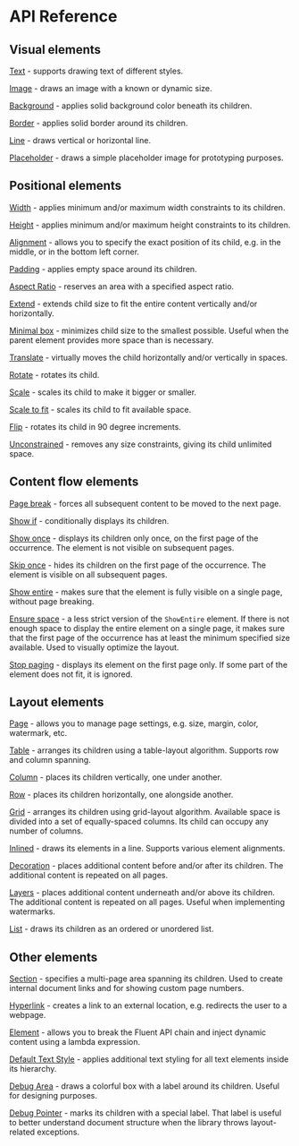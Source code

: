 # API Reference

## Visual elements

[Text](/api-reference/text) - supports drawing text of different styles.

[Image](/api-reference/image) - draws an image with a known or dynamic size.

[Background](/api-reference/background) - applies solid background color beneath its children.

[Border](/api-reference/border) - applies solid border around its children.

[Line](/api-reference/line) - draws vertical or horizontal line.

[Placeholder](/api-reference/placeholder) - draws a simple placeholder image for prototyping purposes.


## Positional elements

[Width](/api-reference/width) - applies minimum and/or maximum width constraints to its children.

[Height](/api-reference/height) - applies minimum and/or maximum height constraints to its children.

[Alignment](/api-reference/alignment) - allows you to specify the exact position of its child, e.g. in the middle, or in the bottom left corner.

[Padding](/api-reference/padding) - applies empty space around its children.

[Aspect Ratio](/api-reference/aspect-ratio) - reserves an area with a specified aspect ratio.

[Extend](/api-reference/extend) - extends child size to fit the entire content vertically and/or horizontally.

[Minimal box](/api-reference/minimal-box) - minimizes child size to the smallest possible. Useful when the parent element provides more space than is necessary.

[Translate](/api-reference/translate) - virtually moves the child horizontally and/or vertically in spaces.

[Rotate](/api-reference/rotate) - rotates its child.

[Scale](/api-reference/scale) - scales its child to make it bigger or smaller.

[Scale to fit](/api-reference/scale-to-fit) - scales its child to fit available space.

[Flip](/api-reference/flip) - rotates its child in 90 degree increments.

[Unconstrained](/api-reference/unconstrained) - removes any size constraints, giving its child unlimited space.


## Content flow elements

[Page break](/api-reference/page-break) - forces all subsequent content to be moved to the next page.

[Show if](/api-reference/show-if) - conditionally displays its children.

[Show once](/api-reference/show-once) - displays its children only once, on the first page of the occurrence. The element is not visible on subsequent pages. 

[Skip once](/api-reference/skip-once) - hides its children on the first page of the occurrence. The element is visible on all subsequent pages.

[Show entire](/api-reference/show-entire) - makes sure that the element is fully visible on a single page, without page breaking.

[Ensure space](/api-reference/ensure-space) - a less strict version of the `ShowEntire` element. If there is not enough space to display the entire element on a single page, it makes sure that the first page of the occurrence has at least the minimum specified size available. Used to visually optimize the layout.

[Stop paging](/api-reference/stop-paging) - displays its element on the first page only. If some part of the element does not fit, it is ignored.

## Layout elements


[Page](/api-reference/page) - allows you to manage page settings, e.g. size, margin, color, watermark, etc. 

[Table](/api-reference/table/basics) - arranges its children using a table-layout algorithm. Supports row and column spanning.

[Column](/api-reference/column) - places its children vertically, one under another.

[Row](/api-reference/row) - places its children horizontally, one alongside another.

[Grid](/api-reference/grid) - arranges its children using  grid-layout algorithm. Available space is divided into a set of equally-spaced columns. Its child can occupy any number of columns.

[Inlined](/api-reference/inlined) - draws its elements in a line. Supports various element alignments.

[Decoration](/api-reference/decoration) - places additional content before and/or after its children. The additional content is repeated on all pages.

[Layers](/api-reference/layers) - places additional content underneath and/or above its children. The additional content is repeated on all pages. Useful when implementing watermarks. 

[List](/api-reference/lists) - draws its children as an ordered or unordered list. 


## Other elements

[Section](/api-reference/section) - specifies a multi-page area spanning its children. Used to create internal document links and for showing custom page numbers.

[Hyperlink](/api-reference/hyperlink) - creates a link to an external location, e.g. redirects the user to a webpage.

[Element](/api-reference/element) - allows you to break the Fluent API chain and inject dynamic content using a lambda expression.

[Default Text Style](/api-reference/default-text-style) - applies additional text styling for all text elements inside its hierarchy.

[Debug Area](/api-reference/debug-area) - draws a colorful box with a label around its children. Useful for designing purposes.

[Debug Pointer](/api-reference/debug-pointer) - marks its children with a special label. That label is useful to better understand document structure when the library throws layout-related exceptions. 